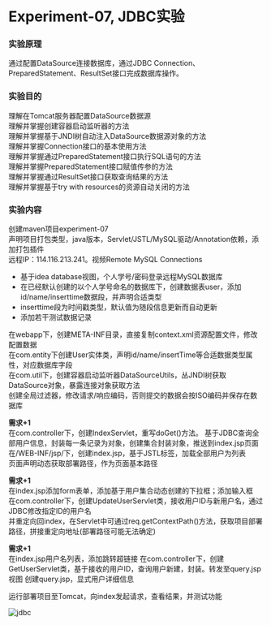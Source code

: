 # Experiment-07, JDBC实验
### 实验原理
通过配置DataSource连接数据库，通过JDBC Connection、PreparedStatement、ResultSet接口完成数据库操作。

### 实验目的
理解在Tomcat服务器配置DataSource数据源  
理解并掌握创建容器启动监听器的方法  
理解并掌握基于JNDI树自动注入DataSource数据源对象的方法  
理解并掌握Connection接口的基本使用方法  
理解并掌握通过PreparedStatement接口执行SQL语句的方法  
理解并掌握PreparedStatement接口赋值传参的方法  
理解并掌握通过ResultSet接口获取查询结果的方法  
理解并掌握基于try with resources的资源自动关闭的方法  

### 实验内容
创建maven项目experiment-07  
声明项目打包类型，java版本，Servlet/JSTL/MySQL驱动/Annotation依赖，添加打包插件    
远程IP：114.116.213.241。视频Remote MySQL Connections
 - 基于idea database视图，个人学号/密码登录远程MySQL数据库  
 - 在已经默认创建的以个人学号命名的数据库下，创建数据表user，添加id/name/inserttime数据段，并声明合适类型
 - inserttime段为时间戳类型，默认值为随段信息更新而自动更新  
 - 添加若干测试数据记录  

在webapp下，创建META-INF目录，直接复制context.xml资源配置文件，修改配置数据  
在com.entity下创建User实体类，声明id/name/insertTime等合适数据类型属性，对应数据库字段  
在com.util下，创建容器启动监听器DataSourceUtils，丛JNDI树获取DataSource对象，暴露连接对象获取方法  
创建全局过滤器，修改请求/响应编码，否则提交的数据会按ISO编码并保存在数据库    

**需求+1**  
在com.controller下，创建IndexServlet，重写doGet()方法。
基于JDBC查询全部用户信息，封装每一条记录为对象，创建集合封装对象，推送到index.jsp页面  
在/WEB-INF/jsp/下，创建index.jsp，基于JSTL标签，加载全部用户为列表  
页面声明动态获取部署路径，作为页面基本路径    

**需求+1**  
在index.jsp添加form表单，添加基于用户集合动态创建的下拉框；添加输入框  
在com.controller下，创建UpdateUserServlet类，接收用户ID与新用户名，通过JDBC修改指定ID的用户名  
并重定向回index，在Servlet中可通过req.getContextPath()方法，获取项目部署路径，拼接重定向地址(部署路径可能无法确定)  

**需求+1**  
在index.jsp用户名列表，添加跳转超链接
在com.controller下，创建GetUserServlet类，基于接收的用户ID，查询用户新建，封装。转发至query.jsp视图
创建query.jsp，显式用户详细信息  

运行部署项目至Tomcat，向index发起请求，查看结果，并测试功能  

![jdbc](asserts/jdbc-01.PNG)